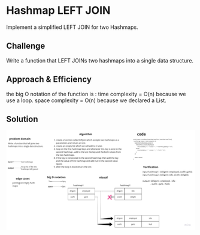 # Hashmap LEFT JOIN

Implement a simplified LEFT JOIN for two Hashmaps.

## Challenge

Write a function that LEFT JOINs two hashmaps into a single data structure.

## Approach & Efficiency

the big O notation of the function is :
time complexity = O(n)   because we use a loop.
space complexity = O(n)   because we declared a List.

## Solution

![leftJoin](leftJoin.jpg)